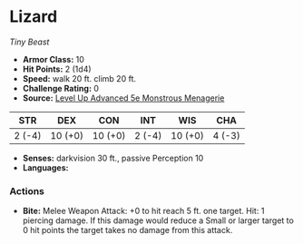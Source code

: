 # Lizard

*Tiny* *Beast*

- **Armor Class:** 10
- **Hit Points:** 2 (1d4)
- **Speed:** walk 20 ft. climb 20 ft.
- **Challenge Rating:** 0
- **Source:** [Level Up Advanced 5e Monstrous Menagerie](https://www.levelup5e.com)

| STR | DEX | CON | INT | WIS | CHA |
| --- | --- | --- | --- | --- | --- |
| 2 (-4) | 10 (+0) | 10 (+0) | 2 (-4) | 10 (+0) | 4 (-3) |

- **Senses:** darkvision 30 ft., passive Perception 10
- **Languages:** 
### Actions
- **Bite:** Melee Weapon Attack: +0 to hit  reach 5 ft.  one target. Hit: 1 piercing damage. If this damage would reduce a Small or larger target to 0 hit points  the target takes no damage from this attack.
